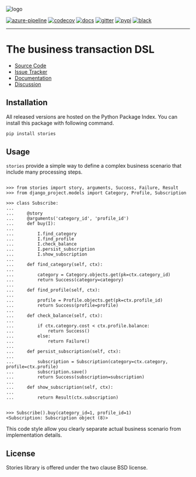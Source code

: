 ![logo](https://raw.githubusercontent.com/dry-python/brand/master/logo/stories.png)

[![azure-pipeline](https://dev.azure.com/dry-python/stories/_apis/build/status/dry-python.stories?branchName=master)](https://dev.azure.com/dry-python/stories/_build/latest?definitionId=3&branchName=master)
[![codecov](https://codecov.io/gh/dry-python/stories/branch/master/graph/badge.svg)](https://codecov.io/gh/dry-python/stories)
[![docs](https://readthedocs.org/projects/stories/badge/?version=latest)](https://stories.readthedocs.io/en/latest/?badge=latest)
[![gitter](https://badges.gitter.im/dry-python/stories.svg)](https://gitter.im/dry-python/stories)
[![pypi](https://img.shields.io/pypi/v/stories.svg)](https://pypi.python.org/pypi/stories/)
[![black](https://img.shields.io/badge/code%20style-black-000000.svg)](https://github.com/ambv/black)

---

# The business transaction DSL

- [Source Code](https://github.com/dry-python/stories)
- [Issue Tracker](https://github.com/dry-python/stories/issues)
- [Documentation](https://stories.readthedocs.io/en/latest/)
- [Discussion](https://gitter.im/dry-python/stories)

## Installation

All released versions are hosted on the Python Package Index. You can
install this package with following command.

```bash
pip install stories
```

## Usage

`stories` provide a simple way to define a complex business scenario
that include many processing steps.

```pycon

>>> from stories import story, arguments, Success, Failure, Result
>>> from django_project.models import Category, Profile, Subscription

>>> class Subscribe:
...
...     @story
...     @arguments('category_id', 'profile_id')
...     def buy(I):
...
...         I.find_category
...         I.find_profile
...         I.check_balance
...         I.persist_subscription
...         I.show_subscription
...
...     def find_category(self, ctx):
...
...         category = Category.objects.get(pk=ctx.category_id)
...         return Success(category=category)
...
...     def find_profile(self, ctx):
...
...         profile = Profile.objects.get(pk=ctx.profile_id)
...         return Success(profile=profile)
...
...     def check_balance(self, ctx):
...
...         if ctx.category.cost < ctx.profile.balance:
...             return Success()
...         else:
...             return Failure()
...
...     def persist_subscription(self, ctx):
...
...         subscription = Subscription(category=ctx.category, profile=ctx.profile)
...         subscription.save()
...         return Success(subscription=subscription)
...
...     def show_subscription(self, ctx):
...
...         return Result(ctx.subscription)

```

```pycon

>>> Subscribe().buy(category_id=1, profile_id=1)
<Subscription: Subscription object (8)>

```

This code style allow you clearly separate actual business scenario from
implementation details.

## License

Stories library is offered under the two clause BSD license.
